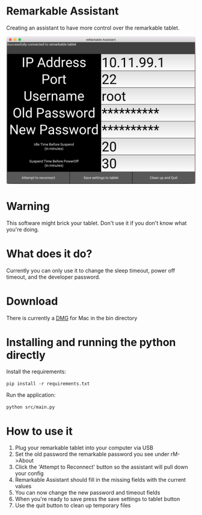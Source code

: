 # Remarkable Assistant
Creating an assistant to have more control over the remarkable tablet.

![](screenshots/screen.png)

# Warning
This software might brick your tablet. Don't use it if you don't know what
you're doing. 

# What does it do?
Currently you can only use it to change the sleep timeout, power off timeout, 
and the developer password.

# Download
There is currently a [DMG](bin/RemarkableAssistant.dmg) for Mac in the bin directory

# Installing and running the python directly
Install the requirements:

`pip install -r requirements.txt`

Run the application:

`python src/main.py`

# How to use it
1. Plug your remarkable tablet into your computer via USB
2. Set the old password the remarkable password you see under rM->About
3. Click the 'Attempt to Reconnect' button so the assistant will pull down your config
4. Remarkable Assistant should fill in the missing fields with the current values
5. You can now change the new password and timeout fields
6. When you're ready to save press the save settings to tablet button
7. Use the quit button to clean up temporary files

